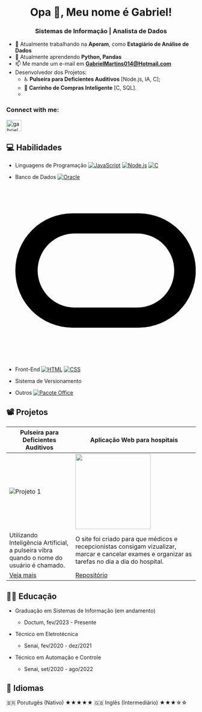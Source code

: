 <h1 align="center">Opa 👋, Meu nome é Gabriel!</h1>
<h3 align="center">Sistemas de Informação | Analista de Dados</h3>

- 🔭 Atualmente trabalhando na **Aperam**, como **Estagiário de Análise de Dados**
- 🌱 Atualmente aprendendo **Python, Pandas**
- 📫 Me mande um e-mail em **GabrielMartins014@Hotmail.com**
- Desenvolvedor dos Projetos:
    - ♿ **Pulseira para Deficientes Auditivos** [Node.js, IA, C];
    - 🛒 **Carrinho de Compras Inteligente** [C, SQL].
    - 

<h3 align="left">Connect with me:</h3>
<p align="left">
<a href="https://linkedin.com/in/gabrielgcmartins" target="blank"><img align="center" src="https://raw.githubusercontent.com/rahuldkjain/github-profile-readme-generator/master/src/images/icons/Social/linked-in-alt.svg" alt="gabrielgcmartins" height="30" width="40" /></a>
</p>


## 💻 Habilidades
- Linguagens de Programação
  [![JavaScript](https://img.shields.io/badge/JavaScript-%23F7DF1E?style=flat&logo=javascript&logoColor=black)](#)
  [![Node.js](https://img.shields.io/badge/Node.js-%23339933?style=flat&logo=node.js&logoColor=white)](#)
  [![C](https://img.shields.io/badge/C-%23A8B9CC?style=flat&logo=c&logoColor=white)](#)
- Banco de Dados
  [![Oracle](https://img.shields.io/badge/oracle)](#)
  <svg role="img" viewBox="0 0 24 24" xmlns="http://www.w3.org/2000/svg"><title>Oracle</title><path d="M16.412 4.412h-8.82a7.588 7.588 0 0 0-.008 15.176h8.828a7.588 7.588 0 0 0 0-15.176zm-.193 12.502H7.786a4.915 4.915 0 0 1 0-9.828h8.433a4.914 4.914 0 1 1 0 9.828z"/></svg>
- Front-End
  [![HTML](https://img.shields.io/badge/HTML-%23E34F26?style=flat&logo=html5&logoColor=white)](#)
  [![CSS](https://img.shields.io/badge/CSS-%231572B6?style=flat&logo=css3&logoColor=white)](#)
- Sistema de Versionamento
  
- Outros
[![Pacote Office](https://img.shields.io/badge/Pacote%20Office-%230078D6?style=flat&logo=microsoft-office&logoColor=white)](#)

## 📽️ Projetos


<div align="center">
  
| Pulseira para Deficientes Auditivos | Aplicação Web para hospitais |
|---|---|
| ![Projeto 1](https://gabsmart.github.io/Meu-Portfolio/img/pulseira-3g2a.jpg) | <img src="https://placeholder.com/200x200" width="200"> |
| Utilizando Inteligência Artificial, a pulseira vibra quando o nome do usuário é chamado. | O site foi criado para que médicos e recepcionistas consigam vizualizar, marcar e cancelar exames e organizar as tarefas no dia a dia do hospital. |
| [Veja mais](https://youtu.be/VEpF0n9gDc4) | [Repositório](https://github.com/) |

</div>

## 👨‍🎓 Educação
- Graduação em Sistemas de Informação (em andamento)
  - Doctum, fev/2023 - Presente

- Técnico em Eletrotécnica
  - Senai, fev/2020 - dez/2021 

- Técnico em Automação e Controle
  - Senai, set/2020 - ago/2022

## 🎌 Idiomas

🇧🇷 Porutugês (Nativo) ★★★★★
🇬🇧 Inglês (Intermediário) ★★★☆☆
